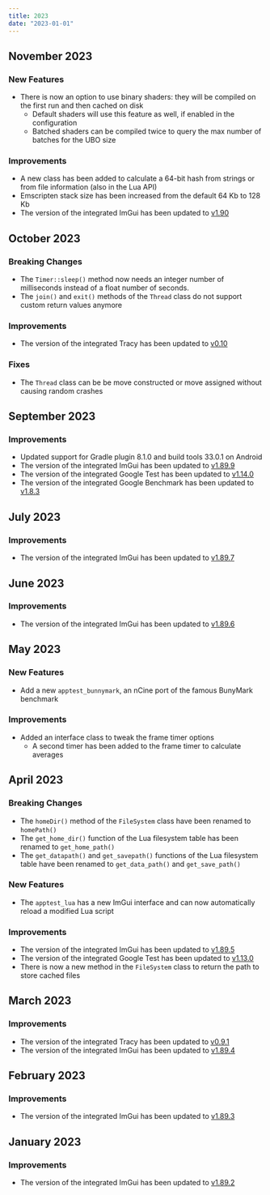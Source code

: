 ```yaml
---
title: 2023
date: "2023-01-01"
---
```


## November 2023

### New Features

- There is now an option to use binary shaders: they will be compiled on the first run and then cached on disk
  - Default shaders will use this feature as well, if enabled in the configuration
  - Batched shaders can be compiled twice to query the max number of batches for the UBO size

### Improvements

- A new class has been added to calculate a 64-bit hash from strings or from file information (also in the Lua API)
- Emscripten stack size has been increased from the default 64 Kb to 128 Kb
- The version of the integrated ImGui has been updated to [v1.90](https://github.com/ocornut/imgui/releases/tag/v1.90)

## October 2023

### Breaking Changes

- The `Timer::sleep()` method now needs an integer number of milliseconds instead of a float number of seconds.
- The `join()` and `exit()` methods of the `Thread` class do not support custom return values anymore

### Improvements

- The version of the integrated Tracy has been updated to [v0.10](https://github.com/wolfpld/tracy/releases/tag/v0.10)

### Fixes

- The `Thread` class can be be move constructed or move assigned without causing random crashes

## September 2023

### Improvements

- Updated support for Gradle plugin 8.1.0 and build tools 33.0.1 on Android
- The version of the integrated ImGui has been updated to [v1.89.9](https://github.com/ocornut/imgui/releases/tag/v1.89.9)
- The version of the integrated Google Test has been updated to [v1.14.0](https://github.com/google/googletest/releases/tag/v1.14.0)
- The version of the integrated Google Benchmark has been updated to [v1.8.3](https://github.com/google/benchmark/releases/tag/v1.8.3)

## July 2023

### Improvements

- The version of the integrated ImGui has been updated to [v1.89.7](https://github.com/ocornut/imgui/releases/tag/v1.89.7)

## June 2023

### Improvements

- The version of the integrated ImGui has been updated to [v1.89.6](https://github.com/ocornut/imgui/releases/tag/v1.89.6)

## May 2023

### New Features

- Add a new `apptest_bunnymark`, an nCine port of the famous BunyMark benchmark

### Improvements

- Added an interface class to tweak the frame timer options
  - A second timer has been added to the frame timer to calculate averages

## April 2023

### Breaking Changes

- The `homeDir()` method of the `FileSystem` class have been renamed to `homePath()`
- The `get_home_dir()` function of the Lua filesystem table has been renamed to `get_home_path()`
- The `get_datapath()` and `get_savepath()` functions of the Lua filesystem table have been renamed to `get_data_path()` and `get_save_path()`

### New Features

- The `apptest_lua` has a new ImGui interface and can now automatically reload a modified Lua script

### Improvements

- The version of the integrated ImGui has been updated to [v1.89.5](https://github.com/ocornut/imgui/releases/tag/v1.89.5)
- The version of the integrated Google Test has been updated to [v1.13.0](https://github.com/google/googletest/releases/tag/v1.13.0)
- There is now a new method in the `FileSystem` class to return the path to store cached files

## March 2023

### Improvements

- The version of the integrated Tracy has been updated to [v0.9.1](https://github.com/wolfpld/tracy/releases/tag/v0.9.1)
- The version of the integrated ImGui has been updated to [v1.89.4](https://github.com/ocornut/imgui/releases/tag/v1.89.4)

## February 2023

### Improvements

- The version of the integrated ImGui has been updated to [v1.89.3](https://github.com/ocornut/imgui/releases/tag/v1.89.3)

## January 2023

### Improvements

- The version of the integrated ImGui has been updated to [v1.89.2](https://github.com/ocornut/imgui/releases/tag/v1.89.2)
